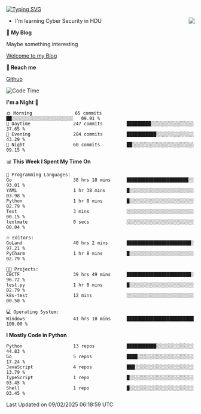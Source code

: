 [![Typing SVG](https://readme-typing-svg.herokuapp.com?font=Fira+Code&pause=1000&random=false&width=450&height=60&lines=Hello+%F0%9F%91%8B%F0%9F%8F%BB;I'm+JBNRZ)](https://git.io/typing-svg)

<a href="#">
  <img align="right" src="https://github-readme-stats.vercel.app/api?username=JBNRZ&show_icons=true&bg_color=15,f2f7fd,E0EAFC" />
</a>

- I'm learning Cyber Security in HDU

 **🌱 My Blog**

Maybe something interesting

[Welcome to my Blog](https://jbnrz.com.cn/)

 **💬 Reach me** 

[Github](https://github.com/JBNRZ)


<!--START_SECTION:waka-->
![Code Time](http://img.shields.io/badge/Code%20Time-957%20hrs%2029%20mins-blue)

**I'm a Night 🦉** 

```text
🌞 Morning                65 commits          ██░░░░░░░░░░░░░░░░░░░░░░░   09.91 % 
🌆 Daytime                247 commits         █████████░░░░░░░░░░░░░░░░   37.65 % 
🌃 Evening                284 commits         ███████████░░░░░░░░░░░░░░   43.29 % 
🌙 Night                  60 commits          ██░░░░░░░░░░░░░░░░░░░░░░░   09.15 % 
```


📊 **This Week I Spent My Time On** 

```text
💬 Programming Languages: 
Go                       38 hrs 18 mins      ███████████████████████░░   93.01 % 
YAML                     1 hr 38 mins        █░░░░░░░░░░░░░░░░░░░░░░░░   03.98 % 
Python                   1 hr 8 mins         █░░░░░░░░░░░░░░░░░░░░░░░░   02.79 % 
Text                     3 mins              ░░░░░░░░░░░░░░░░░░░░░░░░░   00.15 % 
textmate                 0 secs              ░░░░░░░░░░░░░░░░░░░░░░░░░   00.04 % 

🔥 Editors: 
GoLand                   40 hrs 2 mins       ████████████████████████░   97.21 % 
PyCharm                  1 hr 8 mins         █░░░░░░░░░░░░░░░░░░░░░░░░   02.79 % 

🐱‍💻 Projects: 
CBCTF                    39 hrs 49 mins      ████████████████████████░   96.72 % 
test.py                  1 hr 8 mins         █░░░░░░░░░░░░░░░░░░░░░░░░   02.79 % 
k8s-test                 12 mins             ░░░░░░░░░░░░░░░░░░░░░░░░░   00.50 % 

💻 Operating System: 
Windows                  41 hrs 10 mins      █████████████████████████   100.00 % 
```

**I Mostly Code in Python** 

```text
Python                   13 repos            ███████████░░░░░░░░░░░░░░   44.83 % 
Go                       5 repos             ████░░░░░░░░░░░░░░░░░░░░░   17.24 % 
JavaScript               4 repos             ███░░░░░░░░░░░░░░░░░░░░░░   13.79 % 
TypeScript               1 repo              █░░░░░░░░░░░░░░░░░░░░░░░░   03.45 % 
Shell                    1 repo              █░░░░░░░░░░░░░░░░░░░░░░░░   03.45 % 
```




 Last Updated on 09/02/2025 06:18:59 UTC
<!--END_SECTION:waka-->
